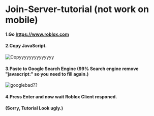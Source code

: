# Join-Server-tutorial (not work on mobile)
#### 1.Go https://www.roblox.com
#### 2.Copy JavaScript.
![Copyyyyyyyyyyyyyy](https://gyazo.com/b31e9a04181e73e6a9320268bc54d19a.gif)
#### 3.Paste to Google Search Engine (99% Search engine remove "javascript:" so you need to fill again.)
![googlebad??](https://gyazo.com/e65fcc6ba45f22cce5e2872210d79c5b.gif)
#### 4.Press Enter and now wait Roblox Client responed.
#### (Sorry, Tutorial Look ugly.)
